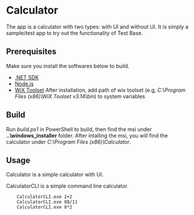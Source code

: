 # Calculator
The app is a calculator with two types: with UI and without UI. It is simply a sample/test app to try out the functionality of Test Base.

## Prerequisites
Make sure you install the softwares below to build.
- [.NET SDK](https://dotnet.microsoft.com/download)
- [Node.js](https://nodejs.org/en/)
- [WiX Toolset](https://github.com/wixtoolset/wix3/releases) 
After installation, add path of wix toolset (e.g, _C:\Program Files (x86)\WiX Toolset v3.14\bin_) to system variables

## Build
Run _build.ps1_ in PowerShell to build, then find the msi under **..\windows_installer** folder.
After intalling the msi, you will find the calculator under _C:\Program Files (x86)\Calculator_.

## Usage
Calculator is a simple calculator with UI.

CalculatorCLI is a simple command line calculator.
```
    CalculatorCLI.exe 2+2
    CalculatorCLI.exe 88/11
    CalculatorCLI.exe 8*2
```
